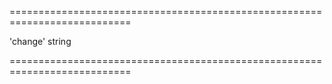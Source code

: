 <!--**
/*-------------------------------------------
    Auto-generated file. Do not modify.
-------------------------------------------

**-->
===========================================================================
<!--default-->'change'<!--/default-->
<!--type-->string<!--/type-->
===========================================================================

<!--shortDescription-->

<!--/shortDescription-->

<!--fullDescription-->

<!--/fullDescription-->